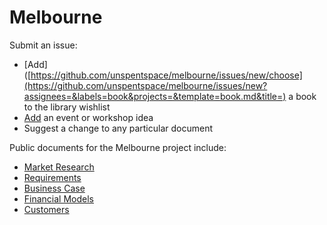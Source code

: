 # Melbourne

Submit an issue:
- [Add]([https://github.com/unspentspace/melbourne/issues/new/choose](https://github.com/unspentspace/melbourne/issues/new?assignees=&labels=book&projects=&template=book.md&title=) a book to the library wishlist
- [Add](https://github.com/unspentspace/melbourne/issues/new?assignees=unspentspace-admin&labels=event&projects=&template=event-or-workshop.md&title=) an event or workshop idea
- Suggest a change to any particular document

Public documents for the Melbourne project include:

- [Market Research](./research)
- [Requirements](./requirements)
- [Business Case](./business_case)
- [Financial Models](./financial_models)
- [Customers](./customers)
